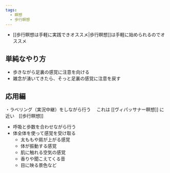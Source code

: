 ```yaml
---
tags:
  - 瞑想
  - 歩行瞑想
---
```

- [[歩行瞑想は手軽に実践できオススメ|歩行瞑想]]は手軽に始められるのでオススメ 

## 単純なやり方
-  歩きながら足裏の感覚に注意を向ける
-  雑念が湧いてきたら、そっと足裏の感覚に注意を戻す

## 応用編
・ラベリング（実況中継）をしながら行う
　これは [[ヴィパッサナー瞑想]] に近い　[[歩行瞑想]]
- 呼吸と歩数を合わせながら行う
- 体全体を使って感覚を受け取る
	- 太ももや肩が上がる感覚
	- 体が振動する感覚
	- 肌に触れる空気の感覚
	- 香りや聞こえてくる音
	- 目に映る景色など


